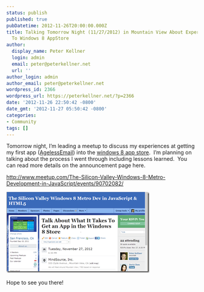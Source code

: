 ```yaml
---
status: publish
published: true
pubDatetime: 2012-11-26T20:00:00.000Z
title: Talking Tomorrow Night (11/27/2012) in Mountain View About Experience Submitting
  To Windows 8 AppStore
author:
  display_name: Peter Kellner
  login: admin
  email: peter@peterkellner.net
  url: ''
author_login: admin
author_email: peter@peterkellner.net
wordpress_id: 2366
wordpress_url: https://peterkellner.net/?p=2366
date: '2012-11-26 22:50:42 -0800'
date_gmt: '2012-11-27 05:50:42 -0800'
categories:
- Community
tags: []
---
```

<p>Tomorrow night, I’m leading a meetup to discuss my experiences at getting my first app (<a href="http://agelessemail.com/">AgelessEmail</a>) into the <a href="http://windows.microsoft.com/en-US/windows-8/apps">windows 8 app store</a>.&#160; I’m planning on talking about the process I went through including lessons learned.&#160; You can read more details on the announcement page here.</p>
<p><a title="http://www.meetup.com/The-Silicon-Valley-Windows-8-Metro-Development-in-JavaScript/events/90702082/" href="http://www.meetup.com/The-Silicon-Valley-Windows-8-Metro-Development-in-JavaScript/events/90702082/">http://www.meetup.com/The-Silicon-Valley-Windows-8-Metro-Development-in-JavaScript/events/90702082/</a></p>
<p><a href="http://www.meetup.com/The-Silicon-Valley-Windows-8-Metro-Development-in-JavaScript/events/90702082/"><img title="image" style="border-top: 0px; border-right: 0px; border-bottom: 0px; border-left: 0px; display: inline" border="0" alt="image" src="/wp/wp-content/uploads/2012/11/image15.png" width="377" height="213" /></a> </p>
<p>Hope to see you there!</p>
